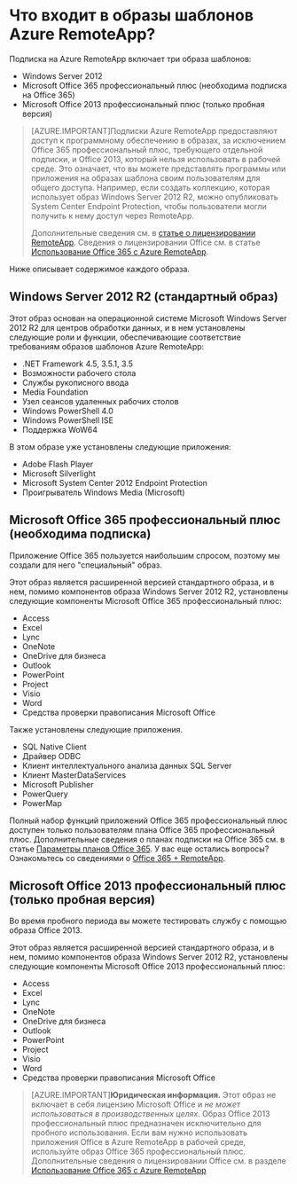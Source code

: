 <properties
    pageTitle="Что входит в образы шаблонов Azure RemoteApp?"
    description="Узнайте об образах шаблона, которые поставляются с Azure RemoteApp."
    services="remoteapp"
    documentationCenter=""
    authors="lizap"
    manager="mbaldwin" />

<tags
    ms.service="remoteapp"
    ms.workload="compute"
    ms.tgt_pltfrm="na"
    ms.devlang="na"
    ms.topic="get-started-article"
    ms.date="08/12/2015" 
    ms.author="elizapo" />

# Что входит в образы шаблонов Azure RemoteApp?

Подписка на Azure RemoteApp включает три образа шаблонов:


- Windows Server 2012
- Microsoft Office 365 профессиональный плюс (необходима подписка на Office 365)
- Microsoft Office 2013 профессиональный плюс (только пробная версия)

> [AZURE.IMPORTANT]Подписки Azure RemoteApp предоставляют доступ к программному обеспечению в образах, за исключением Office 365 профессиональный плюс, требующего отдельной подписки, и Office 2013, который нельзя использовать в рабочей среде. Это означает, что вы можете представлять программы или приложения на образах шаблона своим пользователям для общего доступа. Например, если создать коллекцию, которая использует образ Windows Server 2012 R2, можно опубликовать System Center Endpoint Protection, чтобы пользователи могли получить к нему доступ через RemoteApp.
> 
> Дополнительные сведения см. в [статье о лицензировании RemoteApp](remoteapp-licensing.md). Сведения о лицензировании Office см. в статье [Использование Office 365 с Azure RemoteApp](remoteapp-o365.md).

Ниже описывает содержимое каждого образа.

## Windows Server 2012 R2 (стандартный образ)
Этот образ основан на операционной системе Microsoft Windows Server 2012 R2 для центров обработки данных, и в нем установлены следующие роли и функции, обеспечивающие соответствие требованиям образов шаблонов Azure RemoteApp:


- .NET Framework 4.5, 3.5.1, 3.5
- Возможности рабочего стола
- Службы рукописного ввода
- Media Foundation
- Узел сеансов удаленных рабочих столов
- Windows PowerShell 4.0
- Windows PowerShell ISE
- Поддержка WoW64

В этом образе уже установлены следующие приложения:

- Adobe Flash Player
- Microsoft Silverlight
- Microsoft System Center 2012 Endpoint Protection
- Проигрыватель Windows Media (Microsoft)


## Microsoft Office 365 профессиональный плюс (необходима подписка)
Приложение Office 365 пользуется наибольшим спросом, поэтому мы создали для него "специальный" образ.

Этот образ является расширенной версией стандартного образа, и в нем, помимо компонентов образа Windows Server 2012 R2, установлены следующие компоненты Microsoft Office 365 профессиональный плюс:


- Access
- Excel
- Lync
- OneNote
- OneDrive для бизнеса
- Outlook
- PowerPoint
- Project
- Visio
- Word
- Средства проверки правописания Microsoft Office

Также установлены следующие приложения.

- SQL Native Client
- Драйвер ODBC
- Клиент интеллектуального анализа данных SQL Server
- Клиент MasterDataServices
- Microsoft Publisher
- PowerQuery
- PowerMap


Полный набор функций приложений Office 365 профессиональный плюс доступен только пользователям плана Office 365 профессиональный плюс. Дополнительные сведения о планах подписки на Office 365 см. в статье [Параметры планов Office 365](http://technet.microsoft.com/library/office-365-plan-options.aspx). У вас еще остались вопросы? Ознакомьтесь со сведениями о [Office 365 + RemoteApp](remoteapp-o365.md).

## Microsoft Office 2013 профессиональный плюс (только пробная версия)
Во время пробного периода вы можете тестировать службу с помощью образа Office 2013.

Этот образ является расширенной версией стандартного образа, и в нем, помимо компонентов образа Windows Server 2012 R2, установлены следующие компоненты Microsoft Office 2013 профессиональный плюс:


- Access
- Excel
- Lync
- OneNote
- OneDrive для бизнеса
- Outlook
- PowerPoint
- Project
- Visio
- Word
- Средства проверки правописания Microsoft Office

> [AZURE.IMPORTANT]**Юридическая информация.** Этот образ не включает в себя лицензию Microsoft Office и *не может использоваться в производственных целях*. Образ Office 2013 профессиональный плюс предназначен исключительно для пробного использования. Если вам нужно использовать приложения Office в Azure RemoteApp в рабочей среде, используйте образ Office 365 профессиональный плюс. Дополнительные сведения о лицензировании Office см. в разделе [Использование Office 365 с Azure RemoteApp](remoteapp-o365.md)
 

<!---HONumber=August15_HO7-->